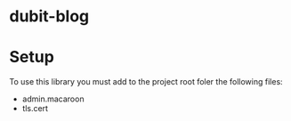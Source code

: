 # dubit-blog

# Setup
To use this library you must add to the project root foler the following files:
* admin.macaroon
* tls.cert
